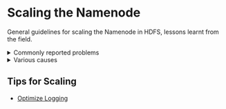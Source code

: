 # Scaling the Namenode
General guidelines for scaling the Namenode in HDFS, lessons learnt from the field.

<details><summary>Commonly reported problems</summary>
<p>

* Performance
 * RPC Processing Time
 * GC pauses
 * Read/Write performance
 * Too long to start NN
* Stability
 * Frequent Failover
 * Frequent Crash
  
</p>
</details>

<details><summary>Various causes</summary>
<p>

* Small files
* Sub optimal heap settings
* Missing RPC improvements
* Bad Applications / Mistuned Components
* Degraded AD
* Too frequent/delayed checkpointing
* Heavy Services co-located / Disk throughput
* Too much logging
* Degraded JN / communication between NN/JN/ZK

</p>
</details>


## Tips for Scaling

- [Optimize Logging](logging.md)
